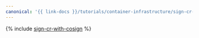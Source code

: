 ```yaml
---
canonical: '{{ link-docs }}/tutorials/container-infrastructure/sign-cr-with-cosign'
---
```


{% include [sign-cr-with-cosign](../../../_tutorials/containers/sign-cr-with-cosign.md) %}